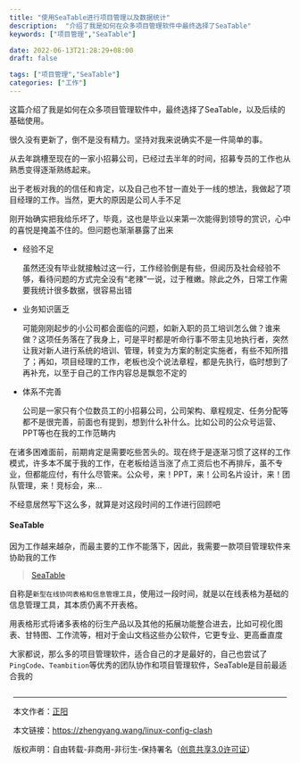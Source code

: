 ```yaml
---
title: "使用SeaTable进行项目管理以及数据统计"
description:  "介绍了我是如何在众多项目管理软件中最终选择了SeaTable"
keywords: ["项目管理","SeaTable"]

date: 2022-06-13T21:28:29+08:00
draft: false

tags: ["项目管理","SeaTable"]
categories: ["工作"]
---
```


这篇介绍了我是如何在众多项目管理软件中，最终选择了SeaTable，以及后续的基础使用。

<!--more-->

很久没有更新了，倒不是没有精力。坚持对我来说确实不是一件简单的事。

从去年跳槽至现在的一家小招募公司，已经过去半年的时间，招募专员的工作也从熟悉变得逐渐熟练起来。

出于老板对我的的信任和肯定，以及自己也不甘一直处于一线的想法，我做起了项目经理的工作。当然，更大的原因是公司人手不足

刚开始确实把我给乐坏了，毕竟，这也是毕业以来第一次能得到领导的赏识，心中的喜悦是掩盖不住的。但问题也渐渐暴露了出来

- 经验不足

  虽然还没有毕业就接触过这一行，工作经验倒是有些，但阅历及社会经验不够，看待问题的方式完全没有“老辣”一说，过于稚嫩。除此之外，日常工作需要我统计很多数据，很容易出错

- 业务知识匮乏

  可能刚刚起步的小公司都会面临的问题，如新入职的员工培训怎么做？谁来做？这项任务落在了我身上，可是平时都是听命行事不带主见地执行者，突然让我对新人进行系统的培训、管理，转变为方案的制定实施者，有些不知所措了；再如，项目经理的工作，老板也没个说法章程，都是先执行，临时想到了再补充，以至于自己的工作内容总是飘忽不定的

- 体系不完善

  公司是一家只有个位数员工的小招募公司，公司架构、章程规定、任务分配等都不是很完善，前面也有提到，想到什么补什么。比如公司的公众号运营、PPT等也在我的工作范畴内

在诸多困难面前，前期肯定是需要吃些苦头的。现在终于是逐渐习惯了这样的工作模式，许多本不属于我的工作，在老板给适当涨了点工资后也不再排斥，虽不专业，但都能应付，有什么尽管来。公众号，来！PPT，来！公司名片设计，来！团队管理，来！竞标会，来...

不经意居然写下这么多，就算是对这段时间的工作进行回顾吧

#### SeaTable

因为工作越来越杂，而最主要的工作不能落下，因此，我需要一款项目管理软件来协助我的工作

> [SeaTable](https://www.seatable.cn/)

自称是`新型在线协同表格和信息管理工具`，使用过一段时间，就是以在线表格为基础的信息管理工具，其本质仍离不开表格。

用表格形式将诸多表格的衍生产品以及其他的拓展功能整合进去，比如可视化图表、甘特图、工作流等，相对于金山文档这些办公软件，它更专业、更高垂直度

大家都说，那么多的项目管理软件，适合自己的才是最好的，自己也尝试了`PingCode`、`Teambition`等优秀的团队协作和项目管理软件，SeaTable是目前最适合我的























<div style="margin-top:2em;padding:0 0.5em;font-size:.875rem">
    <hr>
    <div style="padding-bottom:1em;">
        <p>本文作者：<a href="https://zhengyang.wang/about" target="_blank">正阳</a></p>
        <p>本文链接：<a href="https://zhengyang.wang/linux-config-clash/" target="_blank">https://zhengyang.wang/linux-config-clash</a></p>
        <p>版权声明：自由转载-非商用-非衍生-保持署名（<a href="http://creativecommons.org/licenses/by-nc-nd/3.0/deed.zh" target="_blank">创意共享3.0许可证</a>）</p>
    </div>
</div>